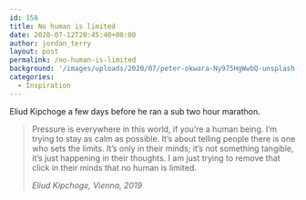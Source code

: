 ```yaml
---
id: 158
title: No human is limited
date: 2020-07-12T20:45:40+00:00
author: jordan_terry
layout: post
permalink: /no-human-is-limited
background: '/images/uploads/2020/07/peter-okwara-Ny975HgWwbQ-unsplash-1024x805.webp'
categories:
  - Inspiration
---
```

Eliud Kipchoge a few days before he ran a sub two hour marathon.

<blockquote class="wp-block-quote is-style-large">
  <p>
    Pressure is everywhere in this world, if you&#8217;re a human being. I&#8217;m trying to stay as calm as possible. It&#8217;s about telling people there is one who sets the limits. It&#8217;s only in their minds; it&#8217;s not something tangible, it&#8217;s just happening in their thoughts. I am just trying to remove that click in their minds that no human is limited.
  </p>

  <cite>Eliud Kipchoge, Vienna, 2019</cite>
</blockquote>
